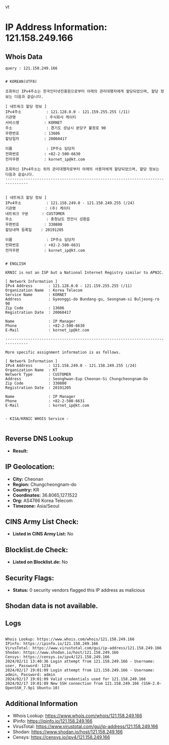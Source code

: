 vt
# IP Address Information: 121.158.249.166

## Whois Data
```
query : 121.158.249.166


# KOREAN(UTF8)

조회하신 IPv4주소는 한국인터넷진흥원으로부터 아래의 관리대행자에게 할당되었으며, 할당 정보는 다음과 같습니다.

[ 네트워크 할당 정보 ]
IPv4주소           : 121.128.0.0 - 121.159.255.255 (/11)
기관명             : 주식회사 케이티
서비스명           : KORNET
주소               : 경기도 성남시 분당구 불정로 90
우편번호           : 13606
할당일자           : 20060417

이름               : IP주소 담당자
전화번호           : +82-2-500-6630
전자우편           : kornet_ip@kt.com

조회하신 IPv4주소는 위의 관리대행자로부터 아래의 사용자에게 할당되었으며, 할당 정보는 다음과 같습니다.
--------------------------------------------------------------------------------


[ 네트워크 할당 정보 ]
IPv4주소           : 121.158.249.0 - 121.158.249.255 (/24)
기관명             : (주) 케이티
네트워크 구분      : CUSTOMER
주소               : 충청남도 천안시 성환읍
우편번호           : 330800
할당내역 등록일    : 20191205

이름               : IP주소 담당자
전화번호           : +82-2-500-6631
전자우편           : kornet_ip@kt.com


# ENGLISH

KRNIC is not an ISP but a National Internet Registry similar to APNIC.

[ Network Information ]
IPv4 Address       : 121.128.0.0 - 121.159.255.255 (/11)
Organization Name  : Korea Telecom
Service Name       : KORNET
Address            : Gyeonggi-do Bundang-gu, Seongnam-si Buljeong-ro 90
Zip Code           : 13606
Registration Date  : 20060417

Name               : IP Manager
Phone              : +82-2-500-6630
E-Mail             : kornet_ip@kt.com

--------------------------------------------------------------------------------

More specific assignment information is as follows.

[ Network Information ]
IPv4 Address       : 121.158.249.0 - 121.158.249.255 (/24)
Organization Name  : KT
Network Type       : CUSTOMER
Address            : Seonghwan-Eup Cheonan-Si Chungcheongnam-Do
Zip Code           : 330800
Registration Date  : 20191205

Name               : IP Manager
Phone              : +82-2-500-6631
E-Mail             : kornet_ip@kt.com


- KISA/KRNIC WHOIS Service -


```
## Reverse DNS Lookup
- **Result:** 

## IP Geolocation:
- **City:** Cheonan
- **Region:** Chungcheongnam-do
- **Country:** KR
- **Coordinates:** 36.8065,127.1522
- **Org:** AS4766 Korea Telecom
- **Timezone:** Asia/Seoul

## CINS Army List Check:
- **Listed in CINS Army List:** 
No

## Blocklist.de Check:
- **Listed on Blocklist.de:** 
No

## Security Flags:
- **Status:** 0 security vendors flagged this IP address as malicious

## Shodan data is not available.

## Logs
```

Whois Lookup: https://www.whois.com/whois/121.158.249.166
IPinfo: https://ipinfo.io/121.158.249.166
VirusTotal: https://www.virustotal.com/gui/ip-address/121.158.249.166
Shodan: https://www.shodan.io/host/121.158.249.166
Censys: https://censys.io/ipv4/121.158.249.166
2024/02/11 13:40:36 Login attempt from 121.158.249.166 - Username: user, Password: 1234
2024/02/17 19:01:09 Login attempt from 121.158.249.166 - Username: admin, Password: admin
2024/02/17 19:01:09 Valid credentials used for 121.158.249.166
2024/02/17 19:01:09 New SSH connection from 121.158.249.166 (SSH-2.0-OpenSSH_7.9p1 Ubuntu-10)

```
## Additional Information
- Whois Lookup: https://www.whois.com/whois/121.158.249.166
- IPinfo: https://ipinfo.io/121.158.249.166
- VirusTotal: https://www.virustotal.com/gui/ip-address/121.158.249.166
- Shodan: https://www.shodan.io/host/121.158.249.166
- Censys: https://censys.io/ipv4/121.158.249.166

